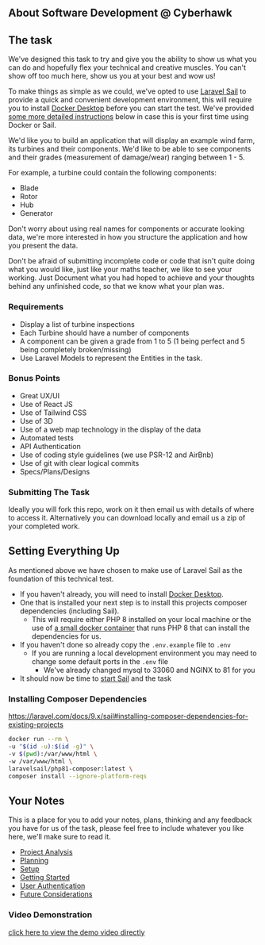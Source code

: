 ## About Software Development @ Cyberhawk

## The task

We've designed this task to try and give you the ability to show us what you can do and hopefully flex your technical and creative muscles. You can't show off too much here, show us you at your best and wow us!

To make things as simple as we could, we've opted to use [Laravel Sail](https://laravel.com/docs/8.x/sail) to provide a quick and convenient development environment, this will require you to install
[Docker Desktop](https://www.docker.com/products/docker-desktop) before you can start the test. We've provided [some more detailed instructions](#setting-everything-up) below in case this is your first time using Docker or Sail.

We'd like you to build an application that will display an example wind farm, its turbines and their components.
We'd like to be able to see components and their grades (measurement of damage/wear) ranging between 1 - 5.

For example, a turbine could contain the following components:

-   Blade
-   Rotor
-   Hub
-   Generator

Don't worry about using real names for components or accurate looking data, we're more interested in how you structure the application and how you present the data.

Don't be afraid of submitting incomplete code or code that isn't quite doing what you would like, just like your maths teacher, we like to see your working.
Just Document what you had hoped to achieve and your thoughts behind any unfinished code, so that we know what your plan was.

### Requirements

-   Display a list of turbine inspections
-   Each Turbine should have a number of components
-   A component can be given a grade from 1 to 5 (1 being perfect and 5 being completely broken/missing)
-   Use Laravel Models to represent the Entities in the task.

### Bonus Points

-   Great UX/UI
-   Use of React JS
-   Use of Tailwind CSS
-   Use of 3D
-   Use of a web map technology in the display of the data
-   Automated tests
-   API Authentication
-   Use of coding style guidelines (we use PSR-12 and AirBnb)
-   Use of git with clear logical commits
-   Specs/Plans/Designs

### Submitting The Task

Ideally you will fork this repo, work on it then email us with details of where to access it.
Alternatively you can download locally and email us a zip of your completed work.

## Setting Everything Up

As mentioned above we have chosen to make use of Laravel Sail as the foundation of this technical test.

-   If you haven't already, you will need to install [Docker Desktop](https://www.docker.com/products/docker-desktop).
-   One that is installed your next step is to install this projects composer dependencies (including Sail).
    -   This will require either PHP 8 installed on your local machine or the use of [a small docker container](https://laravel.com/docs/8.x/sail#installing-composer-dependencies-for-existing-projects) that runs PHP 8 that can install the dependencies for us.
-   If you haven't done so already copy the `.env.example` file to `.env`
    -   If you are running a local development environment you may need to change some default ports in the `.env` file
        -   We've already changed mysql to 33060 and NGINX to 81 for you
-   It should now be time to [start Sail](https://laravel.com/docs/8.x/sail#starting-and-stopping-sail) and the task

### Installing Composer Dependencies

https://laravel.com/docs/9.x/sail#installing-composer-dependencies-for-existing-projects

```bash
docker run --rm \
-u "$(id -u):$(id -g)" \
-v $(pwd):/var/www/html \
-w /var/www/html \
laravelsail/php81-composer:latest \
composer install --ignore-platform-reqs
```

## Your Notes

This is a place for you to add your notes, plans, thinking and any feedback you have for us of the task, please feel free to include whatever you like here, we'll make sure to read it.

-   [Project Analysis](<notes/Project Analysis.md>)
-   [Planning](notes/Planning.md)
-   [Setup](notes/Setup.md)
-   [Getting Started](<notes/Getting Started.md>)
-   [User Authentication](<notes/User Authentication.md>)
-   [Future Considerations](<notes/Future Considerations.md>)

### Video Demonstration

[click here to view the demo video directly](https://wss-dropbox.s3.eu-west-2.amazonaws.com/WSS/Demo.webm)

